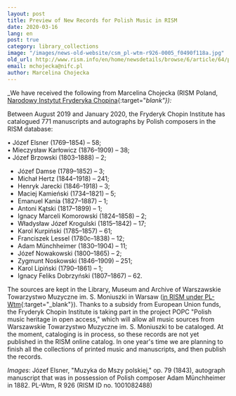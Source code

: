 ```yaml
---
layout: post
title: Preview of New Records for Polish Music in RISM
date: 2020-03-16
lang: en
post: true
category: library_collections
image: "/images/news-old-website/csm_pl-wtm-r926-0005_f0490f118a.jpg"
old_url: http://www.rism.info/en/home/newsdetails/browse/6/article/64/preview-of-new-records-for-polish-music-in-rism.html
email: mchojecka@nifc.pl
author: Marcelina Chojecka
---
```


_We have received the following from Marcelina Chojecka (RISM Poland, [Narodowy Instytut Fryderyka Chopina](https://nifc.pl/pl){:target="_blank"}):_

Between August 2019 and January 2020, the Fryderyk Chopin Institute has catalogued 771 manuscripts and autographs by Polish composers in the RISM database:

• Józef Elsner (1769–1854) – 58;  
• Mieczysław Karłowicz (1876–1909) – 38;  
• Józef Brzowski (1803–1888) – 2;  
- Józef Damse (1789–1852) – 3;  
- Michał Hertz (1844–1918) – 241;  
- Henryk Jarecki (1846–1918) – 3;  
- Maciej Kamieński (1734–1821) – 5;  
- Emanuel Kania (1827–1887) – 1;  
- Antoni Kątski (1817–1899) – 1;  
- Ignacy Marceli Komorowski (1824–1858) – 2;  
- Władysław Józef Krogulski (1815–1842) – 17;  
- Karol Kurpiński (1785–1857) – 61;  
- Franciszek Lessel (1780c–1838) – 12;  
- Adam Münchheimer (1830–1904) – 11;  
- Józef Nowakowski (1800–1865) – 2;  
- Zygmunt Noskowski (1846–1909) – 251;  
- Karol Lipiński (1790–1861) – 1;  
- Ignacy Feliks Dobrzyński (1807–1867) – 62.  

The sources are kept in the Library, Museum and Archive of Warszawskie Towarzystwo Muzyczne im. S. Moniuszki in Warsaw ([in RISM under PL-Wtm](https://opac.rism.info/search?View=rism&siglum=PL-Wtm){:target="_blank"}). Thanks to a subsidy from European Union funds, the Fryderyk Chopin Institute is taking part in the project POPC "Polish music heritage in open access," which will allow all music sources from Warszawskie Towarzystwo Muzyczne im. S. Moniuszki to be cataloged. At the moment, cataloging is in process, so these records are not yet published in the RISM online catalog. In one year's time we are planning to finish all the collections of printed music and manuscripts, and then publish the records.


_Images_: Józef Elsner, "Muzyka do Mszy polskiej," op. 79 (1843), autograph manuscript that was in possession of Polish composer Adam Münchheimer in 1882. PL-Wtm, R 926 (RISM ID no. 1001082488)
